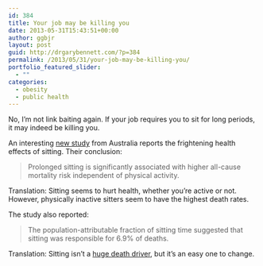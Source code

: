 ```yaml
---
id: 384
title: Your job may be killing you
date: 2013-05-31T15:43:51+00:00
author: ggbjr
layout: post
guid: http://drgarybennett.com/?p=384
permalink: /2013/05/31/your-job-may-be-killing-you/
portfolio_featured_slider:
  - ""
categories:
  - obesity
  - public health
---
```

No, I&#8217;m not link baiting again. If your job requires you to sit for long periods, it may indeed be killing you.

An interesting [new study](http://archinte.jamanetwork.com/article.aspx?articleid=1108810) from Australia reports the frightening health effects of sitting. Their conclusion:

> Prolonged sitting is significantly associated with higher all-cause mortality risk independent of physical activity.

Translation: Sitting seems to hurt health, whether you&#8217;re active or not. However, physically inactive sitters seem to have the highest death rates.

The study also reported:

> The population-attributable fraction of sitting time suggested that sitting was responsible for 6.9% of deaths.

Translation: Sitting isn&#8217;t a [huge death driver](http://www.dcp2.org/pubs/GBD/4/Table/4.4), but it&#8217;s an easy one to change.